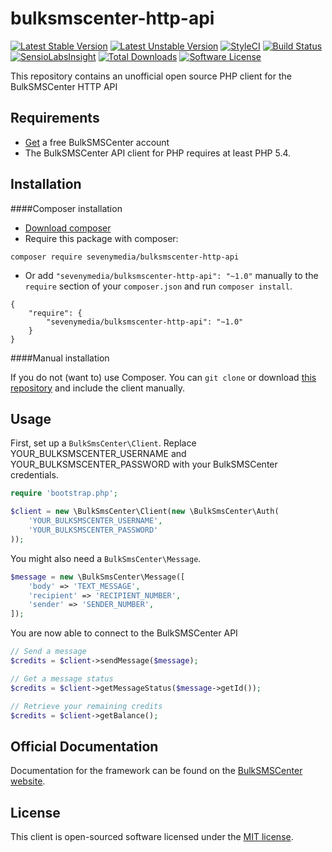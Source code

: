 # bulksmscenter-http-api

[![Latest Stable Version](https://poser.pugx.org/sevenymedia/bulksmscenter-http-api/v/stable.svg)](https://packagist.org/packages/sevenymedia/bulksmscenter-http-api)
[![Latest Unstable Version](https://poser.pugx.org/sevenymedia/bulksmscenter-http-api/v/unstable.svg)](https://packagist.org/packages/sevenymedia/bulksmscenter-http-api)
[![StyleCI](https://styleci.io/repos/53659964/shield?style=flat)](https://styleci.io/repos/53659964)
[![Build Status](https://img.shields.io/travis/sevenymedia/bulksmscenter-http-api.svg)](https://travis-ci.org/sevenymedia/bulksmscenter-http-api)
[![SensioLabsInsight](https://img.shields.io/sensiolabs/i/3e88b997-922a-4870-8502-6650dd7e647d.svg)](https://insight.sensiolabs.com/projects/3498f336-4466-47c0-9209-87130710af90)
[![Total Downloads](https://img.shields.io/packagist/dt/sevenymedia/bulksmscenter-http-api.svg)](https://packagist.org/packages/sevenymedia/bulksmscenter-http-api)
[![Software License](https://img.shields.io/packagist/l/sevenymedia/bulksmscenter-http-api.svg)](LICENSE.md)

This repository contains an unofficial open source PHP client for the BulkSMSCenter HTTP API

Requirements
-----

- [Get](https://www.bulksmscenter.nl/account/aanmelden/) a free BulkSMSCenter account
- The BulkSMSCenter API client for PHP requires at least PHP 5.4.

Installation
-----

####Composer installation

- [Download composer](https://getcomposer.org/doc/00-intro.md#installation-nix)
- Require this package with composer:
```
composer require sevenymedia/bulksmscenter-http-api
```
- Or add `"sevenymedia/bulksmscenter-http-api": "~1.0"` manually to the `require` section of your `composer.json` and run `composer install`.

```
{
    "require": {
        "sevenymedia/bulksmscenter-http-api": "~1.0"
    }
}
```

####Manual installation

If you do not (want to) use Composer. You can `git clone` or download [this repository](https://github.com/sevenymedia/bulksmscenter-http-api/archive/master.zip) and include the client manually.

Usage
-----

First, set up a `BulkSmsCenter\Client`. Replace YOUR_BULKSMSCENTER_USERNAME and YOUR_BULKSMSCENTER_PASSWORD with your BulkSMSCenter credentials.

```php
require 'bootstrap.php';

$client = new \BulkSmsCenter\Client(new \BulkSmsCenter\Auth(
    'YOUR_BULKSMSCENTER_USERNAME',
    'YOUR_BULKSMSCENTER_PASSWORD'
));
```

You might also need a `BulkSmsCenter\Message`.

```php
$message = new \BulkSmsCenter\Message([
    'body' => 'TEXT_MESSAGE',
    'recipient' => 'RECIPIENT_NUMBER',
    'sender' => 'SENDER_NUMBER',
]);
```

You are now able to connect to the BulkSMSCenter API

```php
// Send a message
$credits = $client->sendMessage($message);

// Get a message status
$credits = $client->getMessageStatus($message->getId());

// Retrieve your remaining credits
$credits = $client->getBalance();
```

## Official Documentation

Documentation for the framework can be found on the [BulkSMSCenter website](https://www.bulksmscenter.nl/informatie/verzendopties/).

## License

This client is open-sourced software licensed under the [MIT license](http://opensource.org/licenses/MIT).
